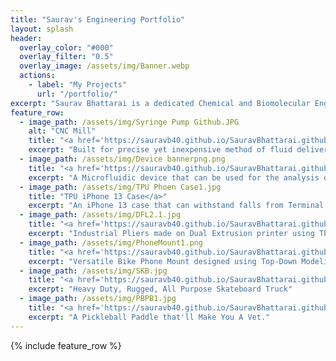 ```yaml
---
title: "Saurav's Engineering Portfolio"
layout: splash
header:
  overlay_color: "#000"
  overlay_filter: "0.5"
  overlay_image: /assets/img/Banner.webp
  actions:
    - label: "My Projects"
      url: "/portfolio/"
excerpt: "Saurav Bhattarai is a dedicated Chemical and Biomolecular Engineering student with a passion for exploring the intersection of engineering and medicine. His interests revolve around 3D printing, biomedical engineering research, development of medical devices, and helping others."
feature_row:
  - image_path: /assets/img/Syringe Pump Github.JPG
    alt: "CNC Mill"
    title: "<a href='https://sauravb40.github.io/SauravBhattarai.github.io/portfolio/Syringe-Pump/'>Motorized Syringe Pump</a>"
    excerpt: "Built for precise yet inexpensive method of fluid delivery for a medical setting."
  - image_path: /assets/img/Device bannerpng.png
    title: "<a href='https://sauravb40.github.io/SauravBhattarai.github.io/portfolio/Microfluidic-Device/'>Microfluidic Device</a>"
    excerpt: "A Microfluidic device that can be used for the analysis of biological components."
  - image_path: /assets/img/TPU Phoen Case1.jpg
    title: "TPU iPhone 13 Case</a>"
    excerpt: "An iPhone 13 case that can withstand falls from Terminal Velocity."
  - image_path: /assets/img/DFL2.1.jpg
    title: "<a href='https://sauravb40.github.io/SauravBhattarai.github.io/portfolio/Multi-Material-Pliers/'>Print-in-Place Multi-Material Pliers</a>"
    excerpt: "Industrial Pliers made on Dual Extrusion printer using TPU and PLA."
  - image_path: /assets/img/PhoneMount1.png
    title: "<a href='https://sauravb40.github.io/SauravBhattarai.github.io/portfolio/BikePhoneMount/'>PLA iPhone 13 Bike Mount</a>"
    excerpt: "Versatile Bike Phone Mount designed using Top-Down Modeling."
  - image_path: /assets/img/SKB.jpg
    title: "<a href='https://sauravb40.github.io/SauravBhattarai.github.io/portfolio/Skateboard_Truck/'>Generative Design SLS Truck Hanger</a>"
    excerpt: "Heavy Duty, Rugged, All Purpose Skateboard Truck"
  - image_path: /assets/img/PBPB1.jpg
    title: "<a href='https://sauravb40.github.io/SauravBhattarai.github.io/portfolio/Pickleball_Paddle/'>Pickleball Paddle with Ergonomic Grip</a>"
    excerpt: "A Pickleball Paddle that'll Make You A Vet."
---
```


{% include feature_row %}

